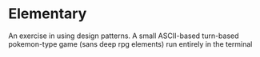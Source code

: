 # Elementary
An exercise in using design patterns. A small ASCII-based turn-based pokemon-type game (sans deep rpg elements) run entirely in the terminal 
